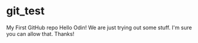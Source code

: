 # git_test
My First GitHub repo
Hello Odin! We are just trying out some stuff. I'm sure you can allow that.
Thanks!